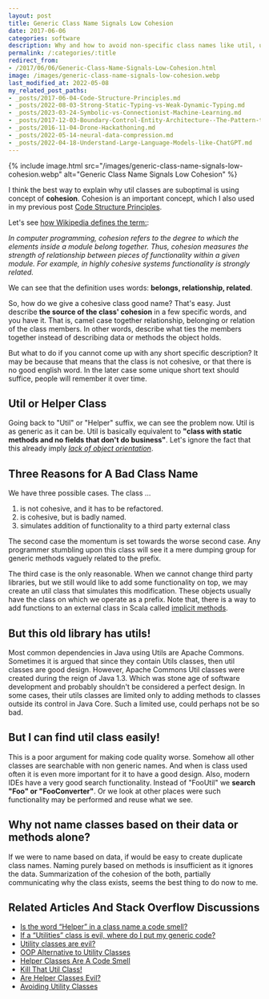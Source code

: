 ```yaml
---
layout: post
title: Generic Class Name Signals Low Cohesion
date: 2017-06-06
categories: software
description: Why and how to avoid non-specific class names like util, utils, or helper?
permalink: /:categories/:title
redirect_from:
- /2017/06/06/Generic-Class-Name-Signals-Low-Cohesion.html
image: /images/generic-class-name-signals-low-cohesion.webp
last_modified_at: 2022-05-08
my_related_post_paths:
- _posts/2017-06-04-Code-Structure-Principles.md
- _posts/2022-08-03-Strong-Static-Typing-vs-Weak-Dynamic-Typing.md
- _posts/2023-03-24-Symbolic-vs-Connectionist-Machine-Learning.md
- _posts/2017-12-03-Boundary-Control-Entity-Architecture--The-Pattern-to-Structure-Your-Classes.md
- _posts/2016-11-04-Drone-Hackathoning.md
- _posts/2022-05-14-neural-data-compression.md
- _posts/2022-04-18-Understand-Large-Language-Models-like-ChatGPT.md
---
```



{% include image.html src="/images/generic-class-name-signals-low-cohesion.webp" alt="Generic Class Name Signals Low Cohesion" %}



I think the best way to explain why util classes are suboptimal is using concept of **cohesion**. 
Cohesion is an important concept, which I also used in my previous post [Code Structure Principles](/software/Code-Structure-Principles).

Let's see [how Wikipedia defines the term:](https://en.wikipedia.org/wiki/Cohesion_(computer_science)):

*In computer programming, cohesion refers to the degree to which the elements inside a module belong together. Thus, cohesion measures the strength of relationship between pieces of functionality within a given module. For example, in highly cohesive systems functionality is strongly related.* 

We can see that the definition uses words: **belongs, relationship, related**.
 
So, how do we give a cohesive class good name? That's easy.
Just describe **the source of the class' cohesion** in a few specific words, and you have it. 
That is, camel case together relationship, belonging or relation of the class members.
In other words, describe what ties the members together instead of describing data or methods the object holds.
  
But what to do if you cannot come up with any short specific description?
It may be because that means that the class is not cohesive, or that there is no good english word.
In the later case some unique short text should suffice, people will remember it over time.


## Util or Helper Class
Going back to "Util" or "Helper" suffix, we can see the problem now.
Util is as generic as it can be. 
Util is basically equivalent to **"class with static methods and no fields that don't do business"**. 
Let's ignore the fact that this already imply [*lack of object orientation*](http://www.yegor256.com/2014/05/05/oop-alternative-to-utility-classes.html).

## Three Reasons for A Bad Class Name
We have three possible cases. The class ...
1. is not cohesive, and it has to be refactored.
2. is cohesive, but is badly named.
3. simulates addition of functionality to a third party external class

The second case the momentum is set towards the worse second case.
Any programmer stumbling upon this class will see it a mere dumping group for generic methods vaguely related to the prefix.

The third case is the only reasonable.
When we cannot change third party libraries, but we still would like to add some functionality on top,
we may create an util class that simulates this modification.
These objects usually have the class on which we operate as a prefix.
Note that, there is a way to add functions to an external class in Scala called [implicit methods](https://www.scala-lang.org/blog/2016/12/07/implicit-function-types.html).


## But this old library has utils!
Most common dependencies in Java using Utils are Apache Commons.
Sometimes it is argued that since they contain Utils classes, then util classes are good design.
However, Apache Commons Util classes were created during the reign of Java 1.3. 
Which was stone age of software development and probably shouldn't be considered a perfect design.
In some cases, their utils classes are limited only to adding methods to classes outside its control in Java Core.
Such a limited use, could perhaps not be so bad.


## But I can find util class easily!
This is a poor argument for making code quality worse. Somehow all other classes are searchable with non generic names.
And when is class used often it is even more important for it to have a good design. 
Also, modern IDEs have a very good search functionality. Instead of "FooUtil" we **search "Foo" or "FooConverter"**. 
Or we look at other places were such functionality may be performed and reuse what we see. 


## Why not name classes based on their data or methods alone?
If we were to name based on data, if would be easy to create duplicate class names.
Naming purely based on methods is insufficient as it ignores the data.
Summarization of the cohesion of the both, partially communicating why the class exists, seems the best thing to do now to me.


## Related Articles And Stack Overflow Discussions

- [Is the word “Helper” in a class name a code smell?](https://stackoverflow.com/questions/2446376/is-the-word-helper-in-a-class-name-a-code-smell#2446499)
- [If a “Utilities” class is evil, where do I put my generic code?](https://stackoverflow.com/questions/3339929/if-a-utilities-class-is-evil-where-do-i-put-my-generic-code)
- [Utility classes are evil?](https://stackoverflow.com/questions/3340032/utility-classes-are-evil)
- [OOP Alternative to Utility Classes](http://www.yegor256.com/2014/05/05/oop-alternative-to-utility-classes.html)
- [Helper Classes Are A Code Smell](https://wayback.archive.org/web/20161205052021/www.robbagby.com/posts/helper-classes-are-a-code-smell/)
- [Kill That Util Class!](http://www.jroller.com/DhavalDalal/entry/kill_that_util_class)
- [Are Helper Classes Evil?](https://blogs.msdn.microsoft.com/nickmalik/2005/09/06/are-helper-classes-evil/)
- [Avoiding Utility Classes](https://github.com/marshallward/marshallward.org/blob/master/content/avoid_util_classes.rst)